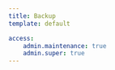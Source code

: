 ```yaml
---
title: Backup
template: default

access:
    admin.maintenance: true
    admin.super: true
---
```

